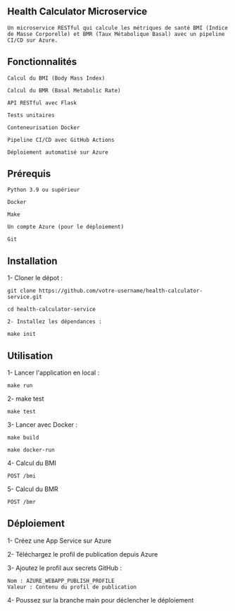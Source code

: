 ## Health Calculator Microservice

    Un microservice RESTful qui calcule les métriques de santé BMI (Indice de Masse Corporelle) et BMR (Taux Métabolique Basal) avec un pipeline CI/CD sur Azure.

## Fonctionnalités

    Calcul du BMI (Body Mass Index)

    Calcul du BMR (Basal Metabolic Rate)

    API RESTful avec Flask

    Tests unitaires

    Conteneurisation Docker

    Pipeline CI/CD avec GitHub Actions

    Déploiement automatisé sur Azure

## Prérequis

    Python 3.9 ou supérieur

    Docker

    Make

    Un compte Azure (pour le déploiement)

    Git

## Installation

1- Cloner le dépot :

    git clone https://github.com/votre-username/health-calculator-service.git

    cd health-calculator-service

    2- Installez les dépendances :

    make init

## Utilisation

1- Lancer l'application en local :

    make run

2- make test

    make test

3- Lancer avec Docker :

    make build

    make docker-run

4- Calcul du BMI

    POST /bmi

5- Calcul du BMR

    POST /bmr

## Déploiement

1- Créez une App Service sur Azure

2- Téléchargez le profil de publication depuis Azure

3- Ajoutez le profil aux secrets GitHub :

    Nom : AZURE_WEBAPP_PUBLISH_PROFILE
    Valeur : Contenu du profil de publication


4- Poussez sur la branche main pour déclencher le déploiement

